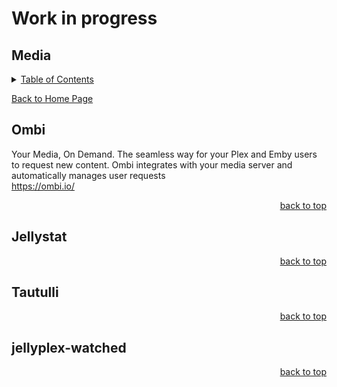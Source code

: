 # Work in progress

<a id="readme_top"></a>
## Media

<details>
<summary><u>Table of Contents</u></summary>

+ <a href="#Ombi">Ombi</a>
+ <a href="#Jellystat">Jellystat</a>
+ <a href="#Tautulli">Tautulli</a>
+ <a href="#jellyplex_watched">jellyplex-watched</a>
	
</details> 

<a href="https://github.com/HomeStudiosDIY/HomeStudiosDIY/blob/main/README.md">Back to Home Page</a>


<a id="Downloaders"></a>
## Ombi  
Your Media, On Demand.
The seamless way for your Plex and Emby users to request new content. Ombi integrates with your media server and automatically manages user requests  
https://ombi.io/


<p align="right"><a href="#readme_top">back to top</a></p>

<a id="Downloaders"></a>
## Jellystat


<p align="right"><a href="#readme_top">back to top</a></p>

<a id="Downloaders"></a>
## Tautulli


<p align="right"><a href="#readme_top">back to top</a></p>

<a id="Downloaders"></a>
## jellyplex-watched




<p align="right"><a href="#readme_top">back to top</a></p>
